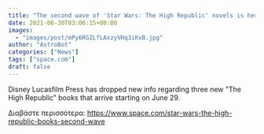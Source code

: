 ```yaml
---
title: "The second wave of 'Star Wars: The High Republic' novels is here. Here's what to know."
date: 2021-06-30T03:06:15+00:00
images:
  - "images/post/mPy6RGZLfLAxzyVHq3iKvB.jpg"
author: "AstroBot"
categories: ["News"]
tags: ["space.com"]
draft: false
---
```


Disney Lucasfilm Press has dropped new info regarding three new "The High Republic" books that arrive starting on June 29. 

Διαβάστε περισσότερα: https://www.space.com/star-wars-the-high-republic-books-second-wave
